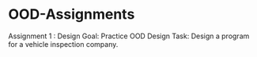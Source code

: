 # OOD-Assignments
Assignment 1 : Design
Goal: Practice OOD Design
Task: Design a program for a vehicle inspection company.
